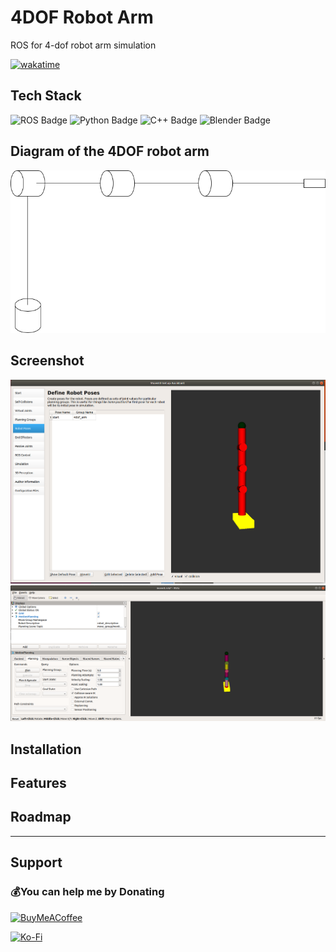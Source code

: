 # 4DOF Robot Arm
ROS for 4-dof robot arm simulation

[![wakatime](https://wakatime.com/badge/user/8bbe4179-ccdc-4a7d-98ba-0127e3db108c/project/3a1360e7-3bd6-45aa-9b2c-66d746c9dee5.svg)](https://wakatime.com/badge/user/8bbe4179-ccdc-4a7d-98ba-0127e3db108c/project/3a1360e7-3bd6-45aa-9b2c-66d746c9dee5)

## Tech Stack
![ROS Badge](https://img.shields.io/badge/ROS-22314E?logo=ros&logoColor=fff&style=flat) ![Python Badge](https://img.shields.io/badge/Python-3776AB?logo=python&logoColor=fff&style=flat) ![C++ Badge](https://img.shields.io/badge/C%2B%2B-00599C?logo=cplusplus&logoColor=fff&style=flat) ![Blender Badge](https://img.shields.io/badge/Blender-F5792A?logo=blender&logoColor=fff&style=flat)


## Diagram of the 4DOF robot arm
![Robot Diagram](robot_diagram.png)

## Screenshot
![Robot Moveit](moveit.png)
![Robot RVIZ demo](rviz_demo.png)

## Installation


## Features

## Roadmap

---

## Support

### 💰You can help me by Donating
[![BuyMeACoffee](https://img.shields.io/badge/Buy%20Me%20a%20Coffee-ffdd00?style=for-the-badge&logo=buy-me-a-coffee&logoColor=black)](https://buymeacoffee.com/pangineering)  
 
[![Ko-Fi](https://img.shields.io/badge/Ko--fi-F16061?style=for-the-badge&logo=ko-fi&logoColor=white)](https://ko-fi.com/pangineering) 
